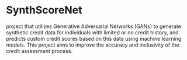 # SynthScoreNet
project that utilizes Generative Adversarial Networks (GANs) to generate synthetic credit data for individuals with limited or no credit history, and predicts custom credit scores based on this data using machine learning models. This project aims to improve the accuracy and inclusivity of the credit assessment process.
